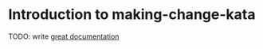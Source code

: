 # Introduction to making-change-kata

TODO: write [great documentation](http://jacobian.org/writing/great-documentation/what-to-write/)
